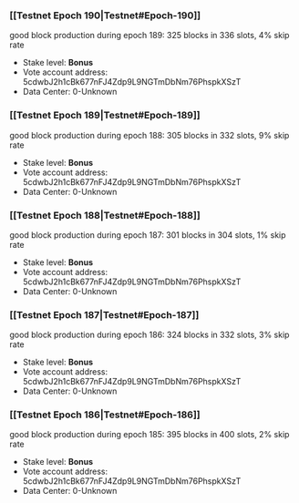 ### [[Testnet Epoch 190|Testnet#Epoch-190]]
good block production during epoch 189: 325 blocks in 336 slots, 4% skip rate
* Stake level: **Bonus** 
* Vote account address: 5cdwbJ2h1cBk677nFJ4Zdp9L9NGTmDbNm76PhspkXSzT
* Data Center: 0-Unknown
### [[Testnet Epoch 189|Testnet#Epoch-189]]
good block production during epoch 188: 305 blocks in 332 slots, 9% skip rate
* Stake level: **Bonus** 
* Vote account address: 5cdwbJ2h1cBk677nFJ4Zdp9L9NGTmDbNm76PhspkXSzT
* Data Center: 0-Unknown
### [[Testnet Epoch 188|Testnet#Epoch-188]]
good block production during epoch 187: 301 blocks in 304 slots, 1% skip rate
* Stake level: **Bonus** 
* Vote account address: 5cdwbJ2h1cBk677nFJ4Zdp9L9NGTmDbNm76PhspkXSzT
* Data Center: 0-Unknown
### [[Testnet Epoch 187|Testnet#Epoch-187]]
good block production during epoch 186: 324 blocks in 332 slots, 3% skip rate
* Stake level: **Bonus** 
* Vote account address: 5cdwbJ2h1cBk677nFJ4Zdp9L9NGTmDbNm76PhspkXSzT
* Data Center: 0-Unknown
### [[Testnet Epoch 186|Testnet#Epoch-186]]
good block production during epoch 185: 395 blocks in 400 slots, 2% skip rate
* Stake level: **Bonus** 
* Vote account address: 5cdwbJ2h1cBk677nFJ4Zdp9L9NGTmDbNm76PhspkXSzT
* Data Center: 0-Unknown